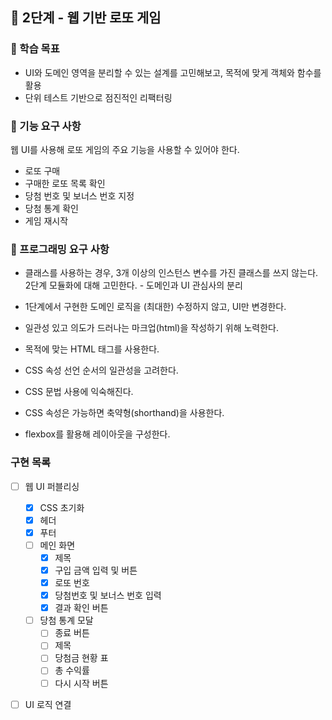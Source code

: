 ## 🚀 2단계 - 웹 기반 로또 게임

### 📍 학습 목표

- UI와 도메인 영역을 분리할 수 있는 설계를 고민해보고, 목적에 맞게 객체와 함수를 활용
- 단위 테스트 기반으로 점진적인 리팩터링

### 🎯 기능 요구 사항

웹 UI를 사용해 로또 게임의 주요 기능을 사용할 수 있어야 한다.

- 로또 구매
- 구매한 로또 목록 확인
- 당첨 번호 및 보너스 번호 지정
- 당첨 통계 확인
- 게임 재시작

### 🎯 프로그래밍 요구 사항

- 클래스를 사용하는 경우, 3개 이상의 인스턴스 변수를 가진 클래스를 쓰지 않는다.
  2단계
  모듈화에 대해 고민한다. - 도메인과 UI 관심사의 분리

- 1단계에서 구현한 도메인 로직을 (최대한) 수정하지 않고, UI만 변경한다.
- 일관성 있고 의도가 드러나는 마크업(html)을 작성하기 위해 노력한다.
- 목적에 맞는 HTML 태그를 사용한다.
- CSS 속성 선언 순서의 일관성을 고려한다.
- CSS 문법 사용에 익숙해진다.
- CSS 속성은 가능하면 축약형(shorthand)을 사용한다.
- flexbox를 활용해 레이아웃을 구성한다.

### 구현 목록

- [ ] 웹 UI 퍼블리싱

  - [x] CSS 초기화
  - [x] 헤더
  - [x] 푸터
  - [ ] 메인 화면
    - [x] 제목
    - [x] 구입 금액 입력 및 버튼
    - [x] 로또 번호
    - [x] 당첨번호 및 보너스 번호 입력
    - [x] 결과 확인 버튼
  - [ ] 당첨 통계 모달
    - [ ] 종료 버튼
    - [ ] 제목
    - [ ] 당첨금 현황 표
    - [ ] 총 수익률
    - [ ] 다시 시작 버튼

- [ ] UI 로직 연결
